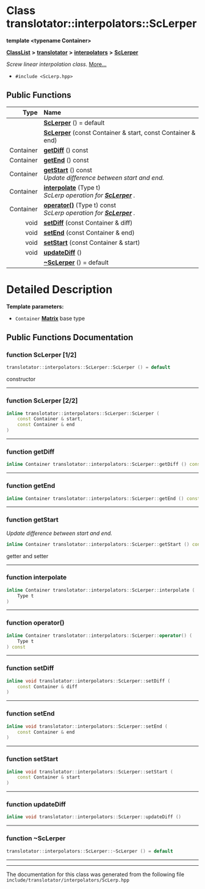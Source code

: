 

# Class translotator::interpolators::ScLerper

**template &lt;typename Container&gt;**



[**ClassList**](annotated.md) **>** [**translotator**](namespacetranslotator.md) **>** [**interpolators**](namespacetranslotator_1_1interpolators.md) **>** [**ScLerper**](classtranslotator_1_1interpolators_1_1ScLerper.md)



_Screw linear interpolation class._ [More...](#detailed-description)

* `#include <ScLerp.hpp>`





































## Public Functions

| Type | Name |
| ---: | :--- |
|   | [**ScLerper**](#function-sclerper-12) () = default<br> |
|   | [**ScLerper**](#function-sclerper-22) (const Container & start, const Container & end) <br> |
|  Container | [**getDiff**](#function-getdiff) () const<br> |
|  Container | [**getEnd**](#function-getend) () const<br> |
|  Container | [**getStart**](#function-getstart) () const<br>_Update difference between start and end._  |
|  Container | [**interpolate**](#function-interpolate) (Type t) <br>_ScLerp operation for_ [_**ScLerper**_](classtranslotator_1_1interpolators_1_1ScLerper.md) _._ |
|  Container | [**operator()**](#function-operator()) (Type t) const<br>_ScLerp operation for_ [_**ScLerper**_](classtranslotator_1_1interpolators_1_1ScLerper.md) _._ |
|  void | [**setDiff**](#function-setdiff) (const Container & diff) <br> |
|  void | [**setEnd**](#function-setend) (const Container & end) <br> |
|  void | [**setStart**](#function-setstart) (const Container & start) <br> |
|  void | [**updateDiff**](#function-updatediff) () <br> |
|   | [**~ScLerper**](#function-sclerper) () = default<br> |




























# Detailed Description




**Template parameters:**


* `Container` [**Matrix**](classtranslotator_1_1Matrix.md) base type 




    
## Public Functions Documentation




### function ScLerper [1/2]


```C++
translotator::interpolators::ScLerper::ScLerper () = default
```



constructor 


        

<hr>



### function ScLerper [2/2]

```C++
inline translotator::interpolators::ScLerper::ScLerper (
    const Container & start,
    const Container & end
) 
```




<hr>



### function getDiff 

```C++
inline Container translotator::interpolators::ScLerper::getDiff () const
```




<hr>



### function getEnd 

```C++
inline Container translotator::interpolators::ScLerper::getEnd () const
```




<hr>



### function getStart 

_Update difference between start and end._ 
```C++
inline Container translotator::interpolators::ScLerper::getStart () const
```



getter and setter 


        

<hr>



### function interpolate 

```C++
inline Container translotator::interpolators::ScLerper::interpolate (
    Type t
) 
```




<hr>



### function operator() 

```C++
inline Container translotator::interpolators::ScLerper::operator() (
    Type t
) const
```




<hr>



### function setDiff 

```C++
inline void translotator::interpolators::ScLerper::setDiff (
    const Container & diff
) 
```




<hr>



### function setEnd 

```C++
inline void translotator::interpolators::ScLerper::setEnd (
    const Container & end
) 
```




<hr>



### function setStart 

```C++
inline void translotator::interpolators::ScLerper::setStart (
    const Container & start
) 
```




<hr>



### function updateDiff 

```C++
inline void translotator::interpolators::ScLerper::updateDiff () 
```




<hr>



### function ~ScLerper 

```C++
translotator::interpolators::ScLerper::~ScLerper () = default
```




<hr>

------------------------------
The documentation for this class was generated from the following file `include/translotator/interpolators/ScLerp.hpp`

